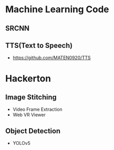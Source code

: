 # Machine Learning Code
## SRCNN
## TTS(Text to Speech)
- https://github.com/MATEN0920/TTS
# Hackerton
## Image Stitching
- Video Frame Extraction
- Web VR Viewer
## Object Detection
- YOLOv5